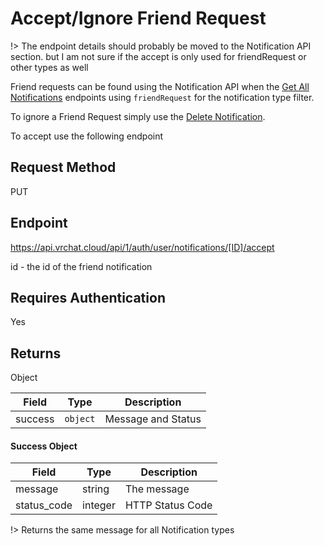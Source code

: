 # Accept/Ignore Friend Request

!> The endpoint details should probably be moved to the Notification API section. but I am not sure if the accept is only used for friendRequest or other types as well

Friend requests can be found using the Notification API when the [Get All Notifications](NotificationAPI/GetAll.md) endpoints using `friendRequest` for the notification type filter.

To ignore a Friend Request simply use the [Delete Notification](NotificationAPI/Delete.md).

To accept use the following endpoint

## Request Method 
PUT

## Endpoint
https://api.vrchat.cloud/api/1/auth/user/notifications/[ID]/accept

id - the id of the friend notification

## Requires Authentication
Yes

## Returns

Object

Field | Type | Description
------|------|------------
success | `object` | Message and Status

#### Success Object
Field | Type | Description
------|------|------------
message | string | The message
status_code | integer | HTTP Status Code

!> Returns the same message for all Notification types
